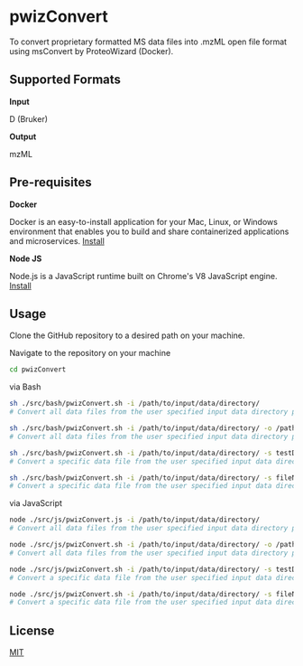 # pwizConvert

<!-- [![NPM version][npm-image]][npm-url]
[![build status][ci-image]][ci-url]
[![Test coverage][codecov-image]][codecov-url]
[![npm download][download-image]][download-url] -->

To convert proprietary formatted MS data files into .mzML open file format using msConvert by ProteoWizard (Docker).

## Supported Formats

**Input**

D (Bruker)

**Output**

mzML

## Pre-requisites

**Docker**

Docker is an easy-to-install application for your Mac, Linux, or Windows environment that enables you to build and share containerized applications and microservices. [Install](https://docs.docker.com/engine/install/)

**Node JS**

Node.js is a JavaScript runtime built on Chrome's V8 JavaScript engine. [Install](https://nodejs.org/en/download)

## Usage

Clone the GitHub repository to a desired path on your machine.

Navigate to the repository on your machine

```bash
cd pwizConvert
```

via Bash

```bash
sh ./src/bash/pwizConvert.sh -i /path/to/input/data/directory/
# Convert all data files from the user specified input data directory path to .mzML format and output the converted filed to a default output directory path on your machine.

sh ./src/bash/pwizConvert.sh -i /path/to/input/data/directory/ -o /path/to/output/data/directory/
# Convert all data files from the user specified input data directory path to .mzML format and output the converted filed to the user specified output directory path.

sh ./src/bash/pwizConvert.sh -i /path/to/input/data/directory/ -s testData.d
# Convert a specific data file from the user specified input data directory path to .mzML format and output the converted filed to the user specified output directory path.

sh ./src/bash/pwizConvert.sh -i /path/to/input/data/directory/ -s fileName.ext -o /path/to/output/data/directory/
# Convert a specific data file from the user specified input data directory path to .mzML format and output the converted filed to the user specified output directory path.
```

via JavaScript

```bash
node ./src/js/pwizConvert.js -i /path/to/input/data/directory/
# Convert all data files from the user specified input data directory path to .mzML format and output the converted filed to a default output directory path on your machine.

node ./src/js/pwizConvert.sh -i /path/to/input/data/directory/ -o /path/to/output/data/directory/
# Convert all data files from the user specified input data directory path to .mzML format and output the converted filed to the user specified output directory path.

node ./src/js/pwizConvert.sh -i /path/to/input/data/directory/ -s testData.d
# Convert a specific data file from the user specified input data directory path to .mzML format and output the converted filed to the user specified output directory path.

node ./src/js/pwizConvert.sh -i /path/to/input/data/directory/ -s fileName.ext -o /path/to/output/data/directory/
# Convert a specific data file from the user specified input data directory path to .mzML format and output the converted filed to the user specified output directory path.
```

<!-- ## Installation

`$ npm i pwizConvert`

## Usage

```js
import library from 'pwizConvert';

const result = library(args);
// result is ...
```

## [API Documentation](https://vimalnathnambiar.github.io/pwizConvert/) -->

## License

[MIT](./LICENSE)

[npm-image]: https://img.shields.io/npm/v/pwizConvert.svg
[npm-url]: https://www.npmjs.com/package/pwizConvert
[ci-image]: https://github.com/vimalnathnambiar/pwizConvert/workflows/Node.js%20CI/badge.svg?branch=main
[ci-url]: https://github.com/vimalnathnambiar/pwizConvert/actions?query=workflow%3A%22Node.js+CI%22
[codecov-image]: https://img.shields.io/codecov/c/github/vimalnathnambiar/pwizConvert.svg
[codecov-url]: https://codecov.io/gh/vimalnathnambiar/pwizConvert
[download-image]: https://img.shields.io/npm/dm/pwizConvert.svg
[download-url]: https://www.npmjs.com/package/pwizConvert
